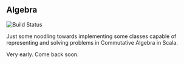 ## Algebra

![Build Status](https://travis-ci.org/littleredcomputer/algebra.svg?branch=master)

Just some noodling towards implementing some classes capable of 
representing and solving problems in Commutative Algebra in Scala.

Very early. Come back soon. 



